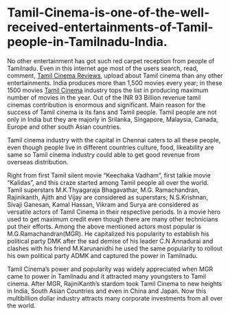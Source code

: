 # Tamil-Cinema-is-one-of-the-well-received-entertainments-of-Tamil-people-in-Tamilnadu-India.

No other entertainment has got such red carpet reception from people of Tamilnadu. Even in this internet age most of the users search, read, comment, <a href="http://www.cinemapettai.com/category/movie-reviews">Tamil Cinema Reviews</a>, upload about Tamil cinema than any other entertainments. India produces more than 1,500 movies every year; in these 1500 movies <a href="http://www.cinemapettai.com">Tamil Cinema</a> industry tops the list in producing maximum number of movies in the year. Out of the INR 93 Billion revenue tamil cinemas contribution is enormous and significant. Main reason for the success of Tamil cinema is its fans and Tamil people. Tamil people are not only in India but they are majorly in Srilanka, Singapore, Malaysia, Canada, Europe and other south Asian countries. 

Tamil cinema industry with the capital in Chennai caters to all these people, even though people live in different countries culture, food, likeability are same so Tamil cinema industry could able to get good revenue from overseas distribution. 

Right from first Tamil silent movie “Keechaka Vadham”, first talkie movie “Kalidas”, and this craze started among Tamil people all over the world. Tamil superstars M.K.Thyagaraja Bhagavathar, M.G. Ramachandran, Rajinikanth, Ajith and Vijay are considered as superstars; N.S.Krishnan, Sivaji Ganesan, Kamal Hassan, Vikram and Surya are considered as versatile actors of Tamil Cinema in their respective periods.  In a movie hero used to get maximum credit even though there are many other technicians put their efforts. Among the above mentioned actors most popular is M.G.Ramachandran(MGR). He capitalized his popularity to establish his political party DMK after the sad demise of his leader C.N Annadurai and clashes with his friend M.Karunanidhi he used the same popularity to rollout his own political party ADMK and captured the power in Tamilnadu. 

Tamil Cinema’s power and popularity was widely appreciated when MGR came to power in Tamilnadu and it attracted many youngsters to Tamil cinema.  After MGR, RajiniKanth’s stardom took Tamil Cinema to new heights in India, South Asian Countries and even in China and Japan. Now this multibillion dollar industry attracts many corporate investments from all over the world.  
